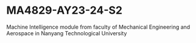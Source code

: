 # MA4829-AY23-24-S2
Machine Intelligence module from faculty of Mechanical Engineering and Aerospace in Nanyang Technological University
